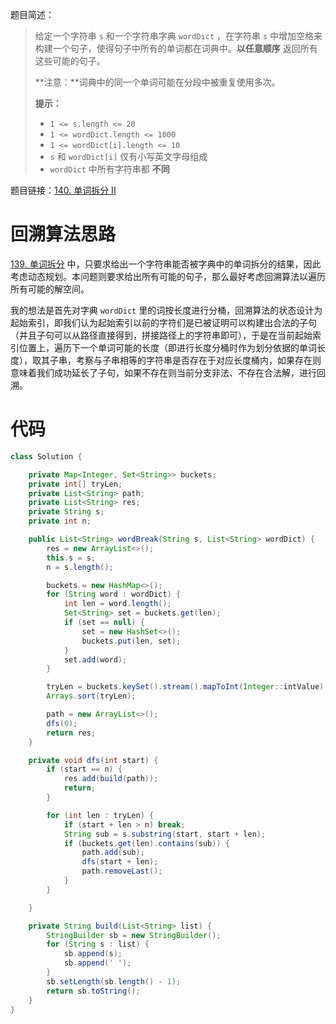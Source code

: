题目简述：

> 给定一个字符串 `s` 和一个字符串字典 `wordDict` ，在字符串 `s` 中增加空格来构建一个句子，使得句子中所有的单词都在词典中。**以任意顺序** 返回所有这些可能的句子。
>
> **注意：**词典中的同一个单词可能在分段中被重复使用多次。
>
> **提示：**
>
> - `1 <= s.length <= 20`
> - `1 <= wordDict.length <= 1000`
> - `1 <= wordDict[i].length <= 10`
> - `s` 和 `wordDict[i]` 仅有小写英文字母组成
> - `wordDict` 中所有字符串都 **不同**

题目链接：[140. 单词拆分 II](https://leetcode.cn/problems/word-break-ii/)

# 回溯算法思路

[139. 单词拆分](https://leetcode.cn/problems/word-break/) 中，只要求给出一个字符串能否被字典中的单词拆分的结果，因此考虑动态规划。本问题则要求给出所有可能的句子，那么最好考虑回溯算法以遍历所有可能的解空间。

我的想法是首先对字典 `wordDict` 里的词按长度进行分桶，回溯算法的状态设计为起始索引，即我们认为起始索引以前的字符们是已被证明可以构建出合法的子句（并且子句可以从路径直接得到，拼接路径上的字符串即可），于是在当前起始索引位置上，遍历下一个单词可能的长度（即进行长度分桶时作为划分依据的单词长度），取其子串，考察与子串相等的字符串是否存在于对应长度桶内，如果存在则意味着我们成功延长了子句，如果不存在则当前分支非法、不存在合法解，进行回溯。

# 代码

```java
class Solution {

    private Map<Integer, Set<String>> buckets;
    private int[] tryLen;
    private List<String> path;
    private List<String> res;
    private String s;
    private int n;

    public List<String> wordBreak(String s, List<String> wordDict) {
        res = new ArrayList<>();
        this.s = s;
        n = s.length();

        buckets = new HashMap<>();
        for (String word : wordDict) {
            int len = word.length();
            Set<String> set = buckets.get(len);
            if (set == null) {
                set = new HashSet<>();
                buckets.put(len, set);
            }
            set.add(word);
        }

        tryLen = buckets.keySet().stream().mapToInt(Integer::intValue).toArray();
        Arrays.sort(tryLen);

        path = new ArrayList<>();
        dfs(0);
        return res;
    }

    private void dfs(int start) {
        if (start == n) {
            res.add(build(path));
            return;
        }

        for (int len : tryLen) {
            if (start + len > n) break;
            String sub = s.substring(start, start + len);
            if (buckets.get(len).contains(sub)) {
                path.add(sub);
                dfs(start + len);
                path.removeLast();
            }
        }

    }

    private String build(List<String> list) {
        StringBuilder sb = new StringBuilder();
        for (String s : list) {
            sb.append(s);
            sb.append(' ');
        }
        sb.setLength(sb.length() - 1);
        return sb.toString();
    }
}
```


